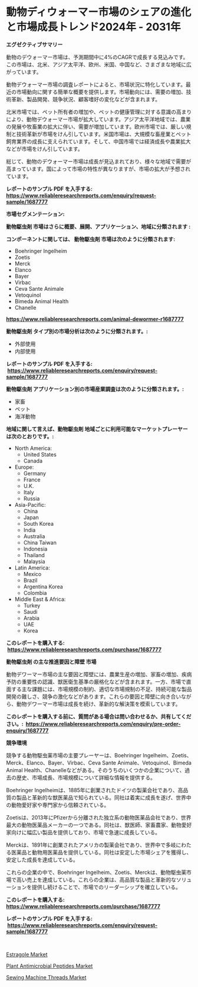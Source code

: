 <p><h1>動物ディウォーマー市場のシェアの進化と市場成長トレンド2024年 - 2031年</h1></p><p><strong>エグゼクティブサマリー</strong></p>
<p><p>動物のデウォーマー市場は、予測期間中に4%のCAGRで成長する見込みです。この市場は、北米、アジア太平洋、欧州、米国、中国など、さまざまな地域に広がっています。</p><p>動物デウォーマー市場の調査レポートによると、市場状況に特化しています。最近の市場動向に関する簡単な概要を提供します。市場動向には、需要の増加、技術革新、製品開発、競争状況、顧客嗜好の変化などが含まれます。</p><p>北米市場では、ペット所有者の増加や、ペットの健康管理に対する意識の高まりにより、動物デウォーマー市場が拡大しています。アジア太平洋地域では、農業の発展や牧畜業の拡大に伴い、需要が増加しています。欧州市場では、厳しい規制と技術革新が市場をけん引しています。米国市場は、大規模な畜産業とペット飼育業界の成長に支えられています。そして、中国市場では経済成長や農業拡大などが市場をけん引しています。</p><p>総じて、動物のデウォーマー市場は成長が見込まれており、様々な地域で需要が高まっています。国によって市場の特性が異なりますが、市場の拡大が予想されています。</p></p>
<p><strong>レポートのサンプル PDF を入手する: <a href="https://www.reliableresearchreports.com/enquiry/request-sample/1687777">https://www.reliableresearchreports.com/enquiry/request-sample/1687777</a></strong></p>
<p><strong>市場セグメンテーション:</strong></p>
<p><strong> 動物駆虫剤 市場はさらに概要、展開、アプリケーション、地域に分類されます :</strong></p>
<p><strong>コンポーネントに関しては、 動物駆虫剤 市場は次のように分類されます: &nbsp;</strong></p>
<p><ul><li>Boehringer Ingelheim</li><li>Zoetis</li><li>Merck</li><li>Elanco</li><li>Bayer</li><li>Virbac</li><li>Ceva Sante Animale</li><li>Vetoquinol</li><li>Bimeda Animal Health</li><li>Chanelle</li></ul></p>
<p><strong><a href="https://www.reliableresearchreports.com/animal-dewormer-r1687777">https://www.reliableresearchreports.com/animal-dewormer-r1687777</a></strong></p>
<p><strong> 動物駆虫剤 タイプ別の市場分析は次のように分類されます。:</strong></p>
<p><ul><li>外部使用</li><li>内部使用</li></ul></p>
<p><strong>レポートのサンプル PDF を入手する: &nbsp;<a href="https://www.reliableresearchreports.com/enquiry/request-sample/1687777">https://www.reliableresearchreports.com/enquiry/request-sample/1687777</a></strong></p>
<p><strong> 動物駆虫剤 アプリケーション別の市場産業調査は次のように分類されます。:</strong></p>
<p><ul><li>家畜</li><li>ペット</li><li>海洋動物</li></ul></p>
<p><strong>地域に関して言えば、動物駆虫剤 地域ごとに利用可能なマーケットプレーヤーは次のとおりです。:</strong></p>
<p><ul>
    <li>
        North America:
        <ul>
            <li>United States</li>
            <li>Canada</li>
        </ul>
    </li>
    <li>
        Europe:
        <ul>
            <li>Germany</li>
            <li>France</li>
            <li>U.K.</li>
            <li>Italy</li>
            <li>Russia</li>
        </ul>
    </li>
    <li>
        Asia-Pacific:
        <ul>
            <li>China</li>
            <li>Japan</li>
            <li>South Korea</li>
            <li>India</li>
            <li>Australia</li>
            <li>China Taiwan</li>
            <li>Indonesia</li>
            <li>Thailand</li>
            <li>Malaysia</li>
        </ul>
    </li>
    <li>
        Latin America:
        <ul>
            <li>Mexico</li>
            <li>Brazil</li>
            <li>Argentina Korea</li>
            <li>Colombia</li>
        </ul>
    </li>
    <li>
        Middle East & Africa:
        <ul>
            <li>Turkey</li>
            <li>Saudi</li>
            <li>Arabia</li>
            <li>UAE</li>
            <li>Korea</li>
        </ul>
    </li>
    </ul></p>
<p><strong>このレポートを購入する: &nbsp;<a href="https://www.reliableresearchreports.com/purchase/1687777">https://www.reliableresearchreports.com/purchase/1687777</a></strong></p>
<p><strong>動物駆虫剤 の主な推進要因と障壁 市場</strong></p>
<p><p>動物デワーマー市場の主な要因と障壁には、農業生産の増加、家畜の増加、疾病予防の重要性の認識、獣医衛生基準の厳格化などが含まれます。一方、市場で直面する主な課題には、市場規模の制約、適切な市場規制の不足、持続可能な製品開発の難しさ、競争の激化などがあります。これらの要因と障壁に向き合いながら、動物デワーマー市場は成長を続け、革新的な解決策を模索しています。</p></p>
<p><strong>このレポートを購入する前に、質問がある場合は問い合わせるか、共有してください。:&nbsp; <a href="https://www.reliableresearchreports.com/enquiry/pre-order-enquiry/1687777">https://www.reliableresearchreports.com/enquiry/pre-order-enquiry/1687777</a></strong></p>
<p><strong>競争環境</strong></p>
<p><p>競争する動物駆虫薬市場の主要プレーヤーは、Boehringer Ingelheim、Zoetis、Merck、Elanco、Bayer、Virbac、Ceva Sante Animale、Vetoquinol、Bimeda Animal Health、Chanelleなどがある。そのうちのいくつかの企業について、過去の歴史、市場成長、市場規模について詳細な情報を提供する。</p><p>Boehringer Ingelheimは、1885年に創業されたドイツの製薬会社であり、高品質の製品と革新的な獣医薬品で知られている。同社は着実に成長を遂げ、世界中の動物愛好家や専門家から信頼されている。</p><p>Zoetisは、2013年にPfizerから分離された独立系の動物医薬品会社であり、世界最大の動物医薬品メーカーの一つである。同社は、獣医師、家畜農家、動物愛好家向けに幅広い製品を提供しており、市場で急速に成長している。</p><p>Merckは、1891年に創業されたアメリカの製薬会社であり、世界中で多岐にわたる医薬品と動物用医薬品を提供している。同社は安定した市場シェアを獲得し、安定した成長を達成している。</p><p>これらの企業の中で、Boehringer Ingelheim、Zoetis、Merckは、動物駆虫薬市場で高い売上を達成している。これらの企業は、高品質な製品と革新的なソリューションを提供し続けることで、市場でのリーダーシップを確立している。</p></p>
<p><strong>このレポートを購入する: &nbsp; <a href="https://www.reliableresearchreports.com/purchase/1687777">https://www.reliableresearchreports.com/purchase/1687777</a></strong></p>
<p><strong>レポートのサンプル PDF を入手する: &nbsp;<a href="https://www.reliableresearchreports.com/enquiry/request-sample/1687777">https://www.reliableresearchreports.com/enquiry/request-sample/1687777</a></strong><strong></strong></p>
<p>&nbsp;</p>
<p><p><a href="https://www.linkedin.com/pulse/global-estragole-market-types-applications-major-players-mpqye?trackingId=9UDZb7VKYg5e%2BCtWBhyKCA%3D%3D">Estragole Market</a></p><p><a href="https://www.linkedin.com/pulse/plant-antimicrobial-peptides-market-size-trends-growth-outlook-ojtzc?trackingId=U0zoHlbYxrFe5uMS0lRViQ%3D%3D">Plant Antimicrobial Peptides Market</a></p><p><a href="https://www.linkedin.com/pulse/sewing-machine-threads-market-dynamics-2024-2031-also-its-8cype?trackingId=sVdcpnCeJTleYVnHmAF03Q%3D%3D">Sewing Machine Threads Market</a></p></p>
